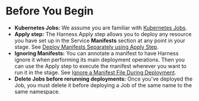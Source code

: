 # Before You Begin

* **​Kubernetes Jobs:** We assume you are familiar with [Kubernetes Jobs](https://kubernetes.io/docs/concepts/workloads/controllers/jobs-run-to-completion/).
* **Apply step:** The Harness Apply step allows you to deploy any resource you have set up in the Service **Manifests** section at any point in your stage. See [Deploy Manifests Separately using Apply Step](deploy-manifests-using-apply-step.md).
* **Ignoring Manifests:** You can annotate a manifest to have Harness ignore it when performing its main deployment operations. Then you can use the Apply step to execute the manifest wherever you want to run it in the stage. See [Ignore a Manifest File During Deployment](../../cd-advanced/cd-kubernetes-category/ignore-a-manifest-file-during-deployment.md).
* **Delete Jobs before rerunning deployments:** Once you've deployed the Job, you must delete it before deploying a Job of the same name to the same namespace.
